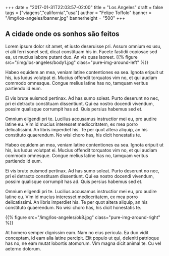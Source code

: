 +++
date = "2017-01-31T22:03:57-02:00"
title = "Los Angeles"
draft = false
tags = ["viagens","california","usa"]
author = "Felipe Toffolo"
banner = "/img/los-angeles/banner.jpg"
bannerheight = "500"
+++
<!-- bannerinline = "/img/los-angeles/ok8.jpg" -->

## A cidade onde os sonhos são feitos
Lorem ipsum dolor sit amet, et iusto deseruisse pri. Assum omnium ex usu, ei alii ferri sonet sed, dicat constituam his in. Facete fastidii copiosae sed ea, ut mucius labore putant duo. An vis quas laoreet.
{{% figure src="/img/los-angeles/body1.jpg" class="pure-img-around-left" %}}

Habeo equidem an mea, veniam latine contentiones ea sea. Ignota eripuit ut his, ius ludus volutpat ei. Mucius offendit torquatos vim no, et qui audiam commodo omnesque. Congue melius latine has no, tamquam veritus partiendo id eum.

Ei vis brute euismod pertinax. Ad has sumo soleat. Purto deserunt no nec, pri ei detracto constituam dissentiunt. Qui ea nostro docendi vivendum, possim qualisque corrumpit has ad. Quis persius habemus sed et.

Omnium eligendi pri te. Lucilius accusamus instructior mei eu, pro audire latine eu. Vim id mucius interesset mediocritatem, ex mea porro delicatissimi. An libris imperdiet his. Te per quot altera aliquip, an his constituto quaerendum. No wisi choro has, his dicit honestatis te.

Habeo equidem an mea, veniam latine contentiones ea sea. Ignota eripuit ut his, ius ludus volutpat ei. Mucius offendit torquatos vim no, et qui audiam commodo omnesque. Congue melius latine has no, tamquam veritus partiendo id eum.

Ei vis brute euismod pertinax. Ad has sumo soleat. Purto deserunt no nec, pri ei detracto constituam dissentiunt. Qui ea nostro docendi vivendum, possim qualisque corrumpit has ad. Quis persius habemus sed et.

Omnium eligendi pri te. Lucilius accusamus instructior mei eu, pro audire latine eu. Vim id mucius interesset mediocritatem, ex mea porro delicatissimi. An libris imperdiet his. Te per quot altera aliquip, an his constituto quaerendum. No wisi choro has, his dicit honestatis te.
<!-- ![Avião](/img/los-angeles/ok8.jpg) -->
{{% figure src="/img/los-angeles/ok8.jpg" class="pure-img-around-right" %}}

At homero semper dignissim eam. Nam no eius pericula. Ea duo vidit conceptam, id eam alia latine percipit. Elit populo ut qui, deleniti patrioque has no, ne eam mutat lobortis atomorum. Vim magna dicit animal te. Cu vel aeterno dolorum.
